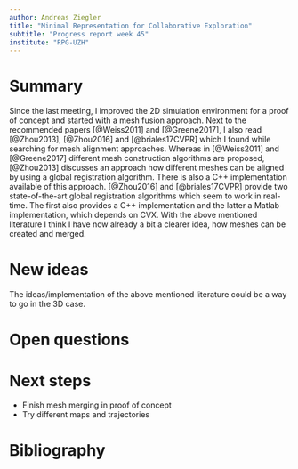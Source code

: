 ```yaml
---
author: Andreas Ziegler
title: "Minimal Representation for Collaborative Exploration"
subtitle: "Progress report week 45"
institute: "RPG-UZH"
---
```


# Summary

Since the last meeting, I improved the 2D simulation environment for a proof of concept and started with a mesh fusion approach. Next to the recommended papers [@Weiss2011] and [@Greene2017], I also read [@Zhou2013], [@Zhou2016] and [@briales17CVPR] which I found while searching for mesh alignment approaches. Whereas in [@Weiss2011] and [@Greene2017] different mesh construction algorithms are proposed, [@Zhou2013] discusses an approach how different meshes can be aligned by using a global registration algorithm. There is also a C++ implementation available of this approach. [@Zhou2016] and [@briales17CVPR] provide two state-of-the-art global registration algorithms which seem to work in real-time. The first also provides a C++ implementation and the latter a Matlab implementation, which depends on CVX. With the above mentioned literature I think I have now already a bit a clearer idea, how meshes can be created and merged.

# New ideas
The ideas/implementation of the above mentioned literature could be a way to go in the 3D case.

# Open questions

# Next steps

* Finish mesh merging in proof of concept
* Try different maps and trajectories

# Bibliography

